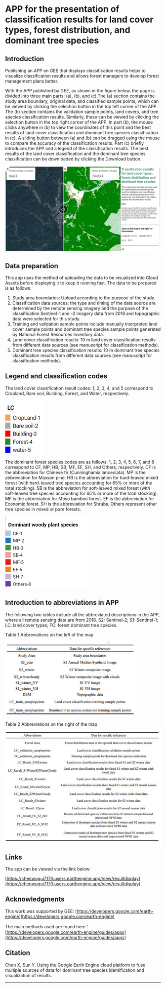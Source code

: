 # APP for the presentation of classification results for land cover types, forest distribution, and dominant tree species

## Introduction

Publishing an APP on GEE that displays classification results helps to visualize classification results and allows forest managers to develop forest management plans better.

With the APP published by GEE, as shown in the figure below, the page is divided into three main parts: (a), (b), and (c).The (a) section contains the study area boundary, original data, and classified sample points, which can be viewed by clicking the selection button in the top left corner of the APP. The (b) section contains the validation sample points, land covers, and tree species classification results. Similarly, these can be viewed by clicking the selection button in the top right corner of the APP. In part (b), the mouse clicks anywhere in (b) to view the coordinates of this point and the best results of land cover classification and dominant tree species classification in (c). A sliding button between (a) and (b) can be dragged using the mouse to compare the accuracy of the classification results. Part (c) briefly introduces the APP and a legend of the classification results. The best results of the land cover classification and the dominant tree species classification can be downloaded by clicking the Download button.

![1684932766474](image/README/1684932766474.png)

## Data preparation

This app uses the method of uploading the data to be visualized into Cloud Assets before displaying it to keep it running fast. The data to be prepared is as follows:

1. Study area boundaries: Upload according to the purpose of the study.
2. Classification data sources: the type and timing of the data source are determined by the remote sensing imagery and the purpose of the classification.Sentinel-1 and -2 imagery data from 2018 and topographic data were selected for this study.
3. Training and validation sample points include manually interpreted land cover sample points and dominant tree species sample points generated by National Forest Resources Inventory data.
4. Land cover classification results: 10 m land cover classification results from different data sources (see manuscript for classification methods).
5. Dominant tree species classification results: 10 m dominant tree species classification results from different data sources (see manuscript for classification methods).

## Legend and classification codes

The land cover  classification result codes: 1, 2, 3, 4, and 5 correspond to Cropland, Bare soil, Building, Forest, and Water, respectively.

![1684938339078](image/README/1684938339078.png)

The dominant forest species codes are as follows: 1, 2, 3, 4, 5, 6, 7, and 8 correspond to CF, MP, HB,
SB, MF, EF, SH, and Others, respectively. CF is the abbreviation for Chinese fir (Cunninghamia lanceolata). MP is the abbreviation for Masson pine. HB is the abbreviation for hard-leaved mixed forest (with hard-leaved tree species accounting for 65% or more of the total stocking). SB is the abbreviation for soft-leaved mixed forest (with soft-leaved tree species accounting for 65% or more of the total stocking). MF is the abbreviation for Moso bamboo forest. EF is the abbreviation for Economic forest. SH is the abbreviation for Shrubs. Others represent other tree species in mixed or pure forests.

![1684840118771](image/README/1684840118771.png)

## Introduction to abbreviations in APP

The following two tables include all the abbreviated descriptions in the APP, where all remote sensing data are from 2018. S2: Sentinel-2; S1: Sentinel-1; LC: land cover types; FC: forest dominant tree species.

Table 1 Abbreviations on the left of the map

![1684933486581](image/README/1684933486581.jpg)

Table 2 Abbreviations on the right of the map

![1684933510041](image/README/1684933510041.jpg)

## Links

The app can be viewed via the link below:

[https://chenwugui7170.users.earthengine.app/view/resultdisplay](https://chenwugui7170.users.earthengine.app/view/resultdisplay)

## Acknowledgments

This work was supported by GEE: [https://developers.google.com/earth-engine](https://developers.google.com/earth-engine)

The main methods used are found here：[https://developers.google.com/earth-engine/guides/apps](https://developers.google.com/earth-engine/guides/apps)

## Citation

Chen X, Sun Y. Using the Google Earth Engine cloud platform to fuse multiple sources of data for dominant tree species identification and visualization of results.

---
